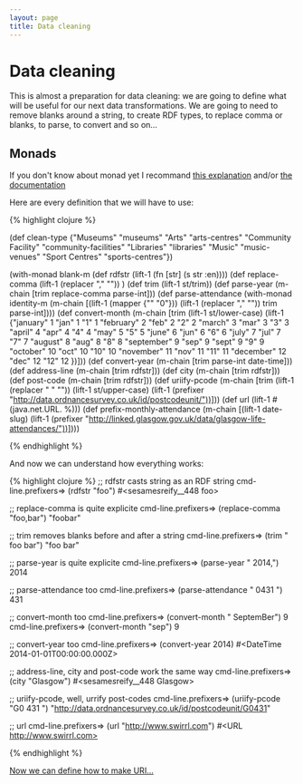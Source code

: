 ```yaml
---
layout: page
title: Data cleaning
---
```

# Data cleaning

This is almost a preparation for data cleaning: we are going to define what will be useful for our next data transformations. We are going to need to remove blanks around a string, to create RDF types, to replace comma or blanks, to parse, to convert and so on...


## Monads

If you don't know about monad yet I recommand [this explanation](http://onclojure.com/2009/03/05/a-monad-tutorial-for-clojure-programmers-part-1/) and/or [the documentation](http://clojure.github.io/algo.monads/)

Here are every definition that we will have to use:

{% highlight clojure %}

(def clean-type {"Museums" "museums"
                  "Arts" "arts-centres"
                  "Community Facility" "community-facilities"
                  "Libraries" "libraries"
                  "Music" "music-venues"
                  "Sport Centres" "sports-centres"})

(with-monad blank-m
  (def rdfstr                    (lift-1 (fn [str] (s str :en))))
  (def replace-comma             (lift-1 (replacer "," ""))  )
  (def trim                      (lift-1 st/trim))
  (def parse-year                (m-chain [trim replace-comma parse-int]))
  (def parse-attendance          (with-monad identity-m (m-chain [(lift-1 (mapper {"" "0"}))
                                                                     (lift-1 (replacer "," ""))
                                                                     trim
                                                                     parse-int])))
  (def convert-month             (m-chain [trim
                                              (lift-1 st/lower-case)
                                              (lift-1 {"january" 1 "jan" 1 "1" 1
                                                       "february" 2 "feb" 2 "2" 2
                                                       "march" 3 "mar" 3 "3" 3
                                                       "april" 4 "apr" 4 "4" 4
                                                       "may" 5 "5" 5
                                                       "june" 6 "jun" 6 "6"  6
                                                       "july" 7 "jul" 7 "7"  7
                                                       "august" 8 "aug" 8 "8" 8
                                                       "september" 9 "sep" 9 "sept" 9 "9"  9
                                                       "october" 10 "oct" 10 "10" 10
                                                       "november" 11 "nov" 11 "11" 11
                                                       "december" 12 "dec" 12 "12" 12
                                                       })]))
  (def convert-year              (m-chain [trim parse-int date-time]))
  (def address-line              (m-chain [trim rdfstr]))
  (def city                      (m-chain [trim rdfstr]))
  (def post-code                 (m-chain [trim rdfstr]))
  (def uriify-pcode              (m-chain [trim
                                              (lift-1 (replacer " " ""))
                                              (lift-1 st/upper-case)
                                              (lift-1 (prefixer "http://data.ordnancesurvey.co.uk/id/postcodeunit/"))]))
  (def url                       (lift-1 #(java.net.URL. %)))
  (def prefix-monthly-attendance (m-chain [(lift-1 date-slug)
                                             (lift-1 (prefixer "http://linked.glasgow.gov.uk/data/glasgow-life-attendances/"))])))

{% endhighlight %}

And now we can understand how everything works:

{% highlight clojure %}
;; rdfstr casts string as an RDF string
cmd-line.prefixers=> (rdfstr "foo")
#<sesame$s$reify__448 foo>

;; replace-comma is quite explicite
cmd-line.prefixers=> (replace-comma "foo,bar")
"foobar"

;; trim removes blanks before and after a string
cmd-line.prefixers=> (trim " foo bar")
"foo bar"

;; parse-year is quite explicite
cmd-line.prefixers=> (parse-year " 2014,")
2014

;; parse-attendance too
cmd-line.prefixers=> (parse-attendance " 0431 ")
431

;; convert-month too
cmd-line.prefixers=> (convert-month " SeptemBer")
9
cmd-line.prefixers=> (convert-month "sep")
9

;; convert-year too
cmd-line.prefixers=> (convert-year 2014)
#<DateTime 2014-01-01T00:00:00.000Z>

;; address-line, city and post-code work the same way
cmd-line.prefixers=> (city "Glasgow")
#<sesame$s$reify__448 Glasgow>

;; uriify-pcode, well, urrify post-codes
cmd-line.prefixers=> (uriify-pcode "G0 431 ")
"http://data.ordnancesurvey.co.uk/id/postcodeunit/G0431"

;; url
cmd-line.prefixers=> (url "http://www.swirrl.com")
#<URL http://www.swirrl.com>


{% endhighlight %}

[Now we can define how to make URI...](911_making_uri.html)
